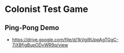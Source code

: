 # Colonist Test Game

## Ping-Pong Demo
- https://drive.google.com/file/d/1kVgj9UppAgTGgC-7iXBfjgBupODyWR9q/view